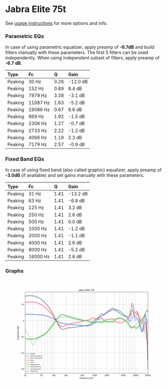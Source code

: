 # Jabra Elite 75t
See [usage instructions](https://github.com/jaakkopasanen/AutoEq#usage) for more options and info.

### Parametric EQs
In case of using parametric equalizer, apply preamp of **-6.7dB** and build filters manually
with these parameters. The first 5 filters can be used independently.
When using independent subset of filters, apply preamp of **-6.7 dB**.

| Type    | Fc       |    Q | Gain     |
|:--------|:---------|:-----|:---------|
| Peaking | 30 Hz    | 0.26 | -12.0 dB |
| Peaking | 152 Hz   | 0.89 | 8.4 dB   |
| Peaking | 7979 Hz  | 3.38 | -3.1 dB  |
| Peaking | 11087 Hz | 1.63 | -5.2 dB  |
| Peaking | 19086 Hz | 0.67 | 6.6 dB   |
| Peaking | 969 Hz   | 1.92 | -1.5 dB  |
| Peaking | 2306 Hz  | 1.27 | -0.7 dB  |
| Peaking | 2733 Hz  | 2.22 | -1.2 dB  |
| Peaking | 4066 Hz  | 1.18 | 2.3 dB   |
| Peaking | 7179 Hz  | 2.57 | -0.9 dB  |

### Fixed Band EQs
In case of using fixed band (also called graphic) equalizer, apply preamp of **-3.0dB**
(if available) and set gains manually with these parameters.

| Type    | Fc       |    Q | Gain     |
|:--------|:---------|:-----|:---------|
| Peaking | 31 Hz    | 1.41 | -13.2 dB |
| Peaking | 63 Hz    | 1.41 | -6.8 dB  |
| Peaking | 125 Hz   | 1.41 | 3.2 dB   |
| Peaking | 250 Hz   | 1.41 | 2.6 dB   |
| Peaking | 500 Hz   | 1.41 | 0.0 dB   |
| Peaking | 1000 Hz  | 1.41 | -1.2 dB  |
| Peaking | 2000 Hz  | 1.41 | -1.1 dB  |
| Peaking | 4000 Hz  | 1.41 | 2.6 dB   |
| Peaking | 8000 Hz  | 1.41 | -5.2 dB  |
| Peaking | 16000 Hz | 1.41 | 2.6 dB   |

### Graphs
![](./Jabra%20Elite%2075t.png)
